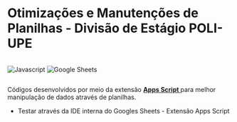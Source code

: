 # Otimizações e Manutenções de Planilhas - Divisão de Estágio POLI-UPE

<div style ="display: inline-block;">

![Javascript](https://img.shields.io/badge/JavaScript-F7DF1E?style=for-the-badge&logo=javascript&logoColor=black)
![Google Sheets](https://img.shields.io/badge/Google%20Sheets-34A853?style=for-the-badge&logo=google-sheets&logoColor=white)

</div>

Códigos desenvolvidos por meio da extensão <strong style = "text-decoration: underline;"> Apps Script </strong> para melhor manipulação de dados através de planilhas.

<ul>
<li>Testar através da IDE interna do Googles Sheets - Extensão Apps Script</li>
</ul>
